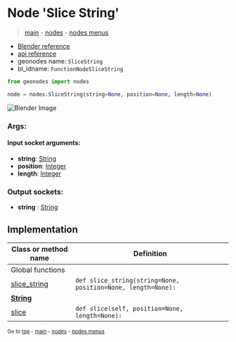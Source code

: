 # Node 'Slice String'

> [main](../structure.md) - [nodes](nodes.md) - [nodes menus](nodes_menus.md)

- [Blender reference](https://docs.blender.org/manual/en/latest/modeling/geometry_nodes/text/slice_string.html)
- [api reference](https://docs.blender.org/api/current/bpy.types.FunctionNodeSliceString.html)
- geonodes name: `SliceString`
- bl_idname: `FunctionNodeSliceString`

```python
from geonodes import nodes

node = nodes.SliceString(string=None, position=None, length=None)
```

![Blender Image](https://docs.blender.org/manual/en/latest/_images/node-types_FunctionNodeSliceString.webp)

### Args:

#### Input socket arguments:

- **string**: [String](String.md)
- **position**: [Integer](Integer.md)
- **length**: [Integer](Integer.md)

### Output sockets:

- **string** : [String](String.md)

## Implementation

| Class or method name | Definition |
|----------------------|------------|
| Global functions |
| [slice_string](A.md#slice_string) | `def slice_string(string=None, position=None, length=None):` |
| **[String](String.md)** |
| [slice](String.md#slice) | `def slice(self, position=None, length=None):` |
<sub>Go to [top](#node-Slice-String) - [main](../structure.md) - [nodes](nodes.md) - [nodes menus](nodes_menus.md)</sub>

